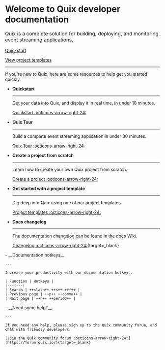 # Welcome to Quix developer documentation

<p style="font-size: 1rem;">Quix is a complete solution for building, deploying, and monitoring event streaming applications.</p>

<div>
<a class="md-button md-button--primary" href="./quickstart.html" style="margin-right:.5rem;">Quickstart</a>

<a class="md-button md-button" href="./project-templates.html" style="margin-right:.5rem;">View project templates</a>
<br/>
</div>

<hr/>

If you're new to Quix, here are some resources to help get you started quickly.

<div class="grid cards" markdown>

- __Quickstart__

    ---

    Get your data into Quix, and display it in real time, in under 10 minutes.

    [Quickstart :octicons-arrow-right-24:](./quickstart.md)

- __Quix Tour__

    ---

    Build a complete event streaming application in under 30 minutes.

    [Quix Tour :octicons-arrow-right-24:](./quixtour/overview.md)

- __Create a project from scratch__

    ---
    
    Learn how to create your own Quix project from scratch.

    [Create a project :octicons-arrow-right-24:](../create/overview.md)

- __Get started with a project template__

    ---
    
    Dig deep into Quix using one of our project templates.

    [Project templates :octicons-arrow-right-24:](../get-started/project-templates.md)

</div>

<div class="grid cards" markdown>

- __Docs changelog__

    ---

    The documentation changelog can be found in the docs Wiki.

    [Changelog :octicons-arrow-right-24:](https://github.com/quixio/quix-docs/wiki/Docs-Releases){target=_blank}

</div>

<div class="grid cards" markdown>
- __Documentation hotkeys__

    ---

    Increase your productivity with our documentation hotkeys.

    | Function | Hotkeys |
    |---|---|
    | Search | ++slash++ ++s++ ++f++ |
    | Previous page | ++p++ ++comma++ |
    | Next page | ++n++ ++period++ |
</div>

<div class="grid cards" markdown>
- __Need some help?__

    ---

    If you need any help, please sign up to the Quix community forum, and chat with friendly developers.

    [Join the Quix community forum :octicons-arrow-right-24:](https://forum.quix.io/){target=_blank}
</div>


